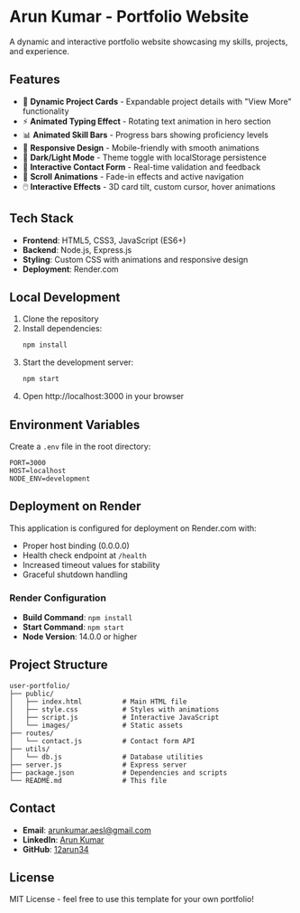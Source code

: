# Arun Kumar - Portfolio Website

A dynamic and interactive portfolio website showcasing my skills, projects, and experience.

## Features

- 🎨 **Dynamic Project Cards** - Expandable project details with "View More" functionality
- ⚡ **Animated Typing Effect** - Rotating text animation in hero section
- 📊 **Animated Skill Bars** - Progress bars showing proficiency levels
- 📱 **Responsive Design** - Mobile-friendly with smooth animations
- 🌙 **Dark/Light Mode** - Theme toggle with localStorage persistence
- 📝 **Interactive Contact Form** - Real-time validation and feedback
- 🎯 **Scroll Animations** - Fade-in effects and active navigation
- 🖱️ **Interactive Effects** - 3D card tilt, custom cursor, hover animations

## Tech Stack

- **Frontend**: HTML5, CSS3, JavaScript (ES6+)
- **Backend**: Node.js, Express.js
- **Styling**: Custom CSS with animations and responsive design
- **Deployment**: Render.com

## Local Development

1. Clone the repository
2. Install dependencies:
   ```bash
   npm install
   ```
3. Start the development server:
   ```bash
   npm start
   ```
4. Open http://localhost:3000 in your browser

## Environment Variables

Create a `.env` file in the root directory:

```env
PORT=3000
HOST=localhost
NODE_ENV=development
```

## Deployment on Render

This application is configured for deployment on Render.com with:

- Proper host binding (0.0.0.0)
- Health check endpoint at `/health`
- Increased timeout values for stability
- Graceful shutdown handling

### Render Configuration

- **Build Command**: `npm install`
- **Start Command**: `npm start`
- **Node Version**: 14.0.0 or higher

## Project Structure

```
user-portfolio/
├── public/
│   ├── index.html          # Main HTML file
│   ├── style.css           # Styles with animations
│   ├── script.js           # Interactive JavaScript
│   └── images/             # Static assets
├── routes/
│   └── contact.js          # Contact form API
├── utils/
│   └── db.js               # Database utilities
├── server.js               # Express server
├── package.json            # Dependencies and scripts
└── README.md               # This file
```

## Contact

- **Email**: arunkumar.aesl@gmail.com
- **LinkedIn**: [Arun Kumar](https://www.linkedin.com/in/arun-kumar-38a91a230)
- **GitHub**: [12arun34](https://github.com/12arun34)

## License

MIT License - feel free to use this template for your own portfolio!
